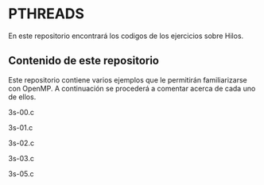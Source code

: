 
# PTHREADS

En este repositorio encontrará los codigos de los ejercicios sobre Hilos.

## Contenido de este repositorio

Este repositorio contiene varios ejemplos que le permitirán familiarizarse con OpenMP. A continuación se procederá a comentar acerca de cada uno de ellos.

3s-00.c

3s-01.c

3s-02.c

3s-03.c

3s-05.c
